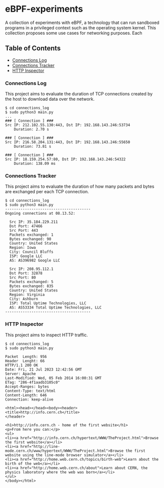 # eBPF-experiments

A collection of experiments with eBPF, a technology that can run sandboxed programs in a privileged context such as the operating system kernel. This collection proposes some use cases for networking purposes. Each


## Table of Contents

- [Connections Log](#Connections_Log)
- [Connections Tracker](#Connections_Tracker)
- [HTTP Inspector](#HTTP_Inspector)


### Connections Log
This project aims to evaluate the duration of TCP connections created by the host to download data over the network.

```Shell
$ cd connections_log
$ sudo python3 main.py
...
### [ Connection ] ###
Src IP: 212.102.55.130:443, Dst IP: 192.168.143.246:53734
    Duration: 2.70 s

### [ Connection ] ###
Src IP: 216.58.204.131:443, Dst IP: 192.168.143.246:55650
    Duration: 73.81 s

### [ Connection ] ###
Src IP: 18.159.254.57:80, Dst IP: 192.168.143.246:54322
    Duration: 138.09 ms
```

### Connections Tracker
This project aims to evaluate the duration of how many packets and bytes are exchanged per each TCP connection.

```Shell
$ cd connections_log
$ sudo python3 main.py
---------------------------------------
Ongoing connections at 08.13.52:

  Src IP: 35.184.229.211
  Dst Port: 47466
  Src Port: 443
  Packets exchanged: 1
  Bytes exchanged: 90
  Country: United States
  Region: Iowa
  City: Council Bluffs
  ISP: Google LLC
  AS: AS396982 Google LLC

  Src IP: 208.95.112.1
  Dst Port: 32878
  Src Port: 80
  Packets exchanged: 5
  Bytes exchanged: 835
  Country: United States
  Region: Virginia
  City: Ashburn
  ISP: Total Uptime Technologies, LLC
  AS: AS53334 Total Uptime Technologies, LLC
---------------------------------------
```

### HTTP Inspector
This project aims to inspect HTTP traffic.

```Shell
$ cd connections_log
$ sudo python3 main.py

Packet  Length: 956
Header  Lenght: 66
HTTP/1.1 200 OK
Date: Fri, 21 Jul 2023 12:42:56 GMT
Server: Apache
Last-Modified: Wed, 05 Feb 2014 16:00:31 GMT
ETag: "286-4f1aadb3105c0"
Accept-Ranges: bytes
Content-Type: text/html
Content-Length: 646
Connection: keep-alive

<html><head></head><body><header>
<title>http://info.cern.ch</title>
</header>

<h1>http://info.cern.ch - home of the first website</h1>
<p>From here you can:</p>
<ul>
<li><a href="http://info.cern.ch/hypertext/WWW/TheProject.html">Browse the first website</a></li>
<li><a href="http://line-mode.cern.ch/www/hypertext/WWW/TheProject.html">Browse the first website using the line-mode browser simulator</a></li>
<li><a href="http://home.web.cern.ch/topics/birth-web">Learn about the birth of the web</a></li>
<li><a href="http://home.web.cern.ch/about">Learn about CERN, the physics laboratory where the web was born</a></li>
</ul>
</body></html>
```